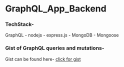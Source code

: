 # GraphQL_App_Backend

### TechStack-
 GraphQL - nodejs - express.js - MongoDB - Mongoose
 
 ### Gist of GraphQL queries and mutations-
 Gist can be found here- [click for gist](https://gist.github.com/3daaad9c92bb88f0bbf6559c92d2f5c3.git)
